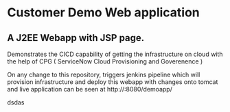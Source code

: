 # Customer Demo Web application
## A J2EE Webapp with JSP page.
Demonstrates the CICD capability of getting the infrastructure on cloud with the help of CPG ( ServiceNow Cloud Provisioning and Goverenence )

On any change to this repository, triggers jenkins pipeline which will provision infrastructure and deploy this webapp with changes onto tomcat and live application can be seen at
http://<public IP>:8080/demoapp/



dsdas
